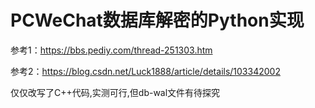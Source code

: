 # PCWeChat数据库解密的Python实现
参考1：https://bbs.pediy.com/thread-251303.htm

参考2：https://blog.csdn.net/Luck1888/article/details/103342002

仅仅改写了C++代码,实测可行,但db-wal文件有待探究

